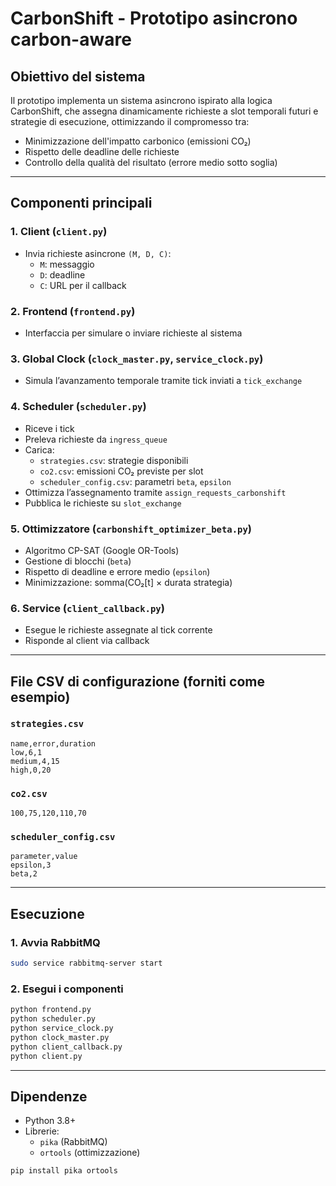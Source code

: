 # CarbonShift - Prototipo asincrono carbon-aware

## Obiettivo del sistema

Il prototipo implementa un sistema asincrono ispirato alla logica CarbonShift, che assegna dinamicamente richieste a slot temporali futuri e strategie di esecuzione, ottimizzando il compromesso tra:
- Minimizzazione dell'impatto carbonico (emissioni CO₂)
- Rispetto delle deadline delle richieste
- Controllo della qualità del risultato (errore medio sotto soglia)

---

## Componenti principali

### 1. Client (`client.py`)
- Invia richieste asincrone `(M, D, C)`:
  - `M`: messaggio
  - `D`: deadline
  - `C`: URL per il callback

### 2. Frontend (`frontend.py`)
- Interfaccia per simulare o inviare richieste al sistema

### 3. Global Clock (`clock_master.py`, `service_clock.py`)
- Simula l’avanzamento temporale tramite tick inviati a `tick_exchange`

### 4. Scheduler (`scheduler.py`)
- Riceve i tick
- Preleva richieste da `ingress_queue`
- Carica:
  - `strategies.csv`: strategie disponibili
  - `co2.csv`: emissioni CO₂ previste per slot
  - `scheduler_config.csv`: parametri `beta`, `epsilon`
- Ottimizza l’assegnamento tramite `assign_requests_carbonshift`
- Pubblica le richieste su `slot_exchange`

### 5. Ottimizzatore (`carbonshift_optimizer_beta.py`)
- Algoritmo CP-SAT (Google OR-Tools)
- Gestione di blocchi (`beta`)
- Rispetto di deadline e errore medio (`epsilon`)
- Minimizzazione: somma(CO₂[t] × durata strategia)

### 6. Service (`client_callback.py`)
- Esegue le richieste assegnate al tick corrente
- Risponde al client via callback

---

## File CSV di configurazione (forniti come esempio)

### `strategies.csv`
```csv
name,error,duration
low,6,1
medium,4,15
high,0,20
```

### `co2.csv`
```csv
100,75,120,110,70
```

### `scheduler_config.csv`
```csv
parameter,value
epsilon,3
beta,2
```

---

## Esecuzione

### 1. Avvia RabbitMQ
```bash
sudo service rabbitmq-server start
```

### 2. Esegui i componenti
```bash
python frontend.py
python scheduler.py
python service_clock.py
python clock_master.py
python client_callback.py
python client.py
```

---

## Dipendenze

- Python 3.8+
- Librerie:
  - `pika` (RabbitMQ)
  - `ortools` (ottimizzazione)
```bash
pip install pika ortools
```


